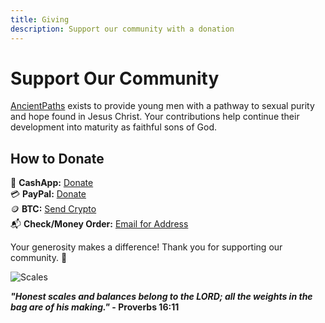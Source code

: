 ```yaml
---
title: Giving
description: Support our community with a donation
---
```


# Support Our Community

[AncientPaths](https://www.ancientpaths.io/) exists to provide young men with a pathway to sexual purity and hope found in Jesus Christ. Your contributions help continue their development into maturity as faithful sons of God.

## How to Donate

💸 **CashApp:** [Donate](https://cash.me/$ancientpathsio)  
💳 **PayPal:** [Donate](https://www.paypal.com/ncp/payment/5UEDTRTKWPZVC)  
🪙 **BTC:** [Send Crypto](/give)  
📬 **Check/Money Order:** [Email for Address](mailto:ancientpaths.io@gmail.com)

Your generosity makes a difference! Thank you for supporting our community. 🙌

![Scales](/img/scales2.png)

**_"Honest scales and balances belong to the LORD; all the weights in the bag are of his making."_ - Proverbs 16:11**

<!-- RefTagger Script -->
<script type="text/javascript">
    var refTagger = {
        defaultTranslation: "ESV",
        services: {
            "logos": {
                "url": "https://www.logos.com/"
            }
        }
    };
</script>
<script type="text/javascript" src="https://reftagger.bible.com/js/refTagger.js"></script>
